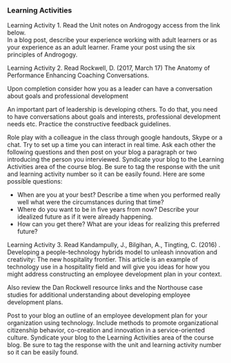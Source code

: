 ### **Learning Activities**

Learning Activity 1. 
Read the Unit notes on Androgogy access from the link below.  
In a blog post, describe your experience working with adult learners or as your experience as an adult learner. Frame your post using the six principles of Androgogy. 

Learning Activity 2. 
Read Rockwell, D. \(2017, March 17\) The Anatomy of Performance Enhancing Coaching Conversations. 

Upon completion consider how you as a leader can have a conversation about goals and professional development

An important part of leadership is developing others. To do that, you need to have conversations about goals and interests, professional development needs etc. Practice the constructive feedback guidelines.

Role play with a colleague in the class through google handouts, Skype or a chat. Try to set up a time you can interact in real time. Ask each other the following questions and then post on your blog a paragraph or two introducing the person you interviewed. Syndicate your blog to the Learning Activities area of the course blog. Be sure to tag the response with the unit and learning activity number so it can be easily found. Here are some possible questions:

* When are you at your best? Describe a time when you performed really well what were the circumstances during that time?
* Where do you want to be in five years from now?
   Describe your idealized future as if it were already happening.
* How can you get there? What are your ideas for realizing this preferred future?

Learning Activity 3.
Read Kandampully, J., Bilgihan, A., Tingting, C. (2016) . Developing a people-technology hybrids model to unleash innovation and creativity: The new hospitality frontier. 
This article is an example of technology use in a hospitality field and will give you ideas for how you might address constructing an employee development plan in your context. 

Also review the Dan Rockwell resource links and the Northouse case studies for additional understanding about developing employee development plans. 
 
 Post to your blog an outline of an employee development plan for your organization using technology.  Include methods to promote organizational citizenship behavior, co-creation and innovation in a service-oriented culture. Syndicate your blog to the Learning Activities area of the course blog. Be sure to tag the response with the unit and learning activity number so it can be easily found.




